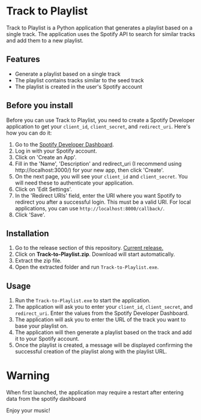 # Track to Playlist

Track to Playlist is a Python application that generates a playlist based on a single track. The application uses the Spotify API to search for similar tracks and add them to a new playlist.

## Features

- Generate a playlist based on a single track
- The playlist contains tracks similar to the seed track
- The playlist is created in the user's Spotify account

## Before you install

Before you can use Track to Playlist, you need to create a Spotify Developer application to get your `client_id`, `client_secret`, and `redirect_uri`. Here's how you can do it:

1. Go to the [Spotify Developer Dashboard](https://developer.spotify.com/dashboard/).
2. Log in with your Spotify account.
3. Click on 'Create an App'.
4. Fill in the 'Name', 'Description' and redirect_uri (I recommend using http://localhost:3000/) for your new app, then click 'Create'.
5. On the next page, you will see your `client_id` and `client_secret`. You will need these to authenticate your application.
6. Click on 'Edit Settings'.
7. In the 'Redirect URIs' field, enter the URI where you want Spotify to redirect you after a successful login. This must be a valid URI. For local applications, you can use `http://localhost:8000/callback/`.
8. Click 'Save'.

## Installation

1. Go to the release section of this repository. [Current release.](https://github.com/PanPeryskop/Track-to-Playlist/releases/tag/v1.0)
2. Click on **Track-to-Playlist.zip**. Download will start automatically.
3. Extract the zip file.
4. Open the extracted folder and run `Track-to-Playlist.exe`.

## Usage

1. Run the `Track-to-Playlist.exe` to start the application.
2. The application will ask you to enter your `client_id`, `client_secret`, and `redirect_uri`. Enter the values from the Spotify Developer Dashboard.
3. The application will ask you to enter the URL of the track you want to base your playlist on.
4. The application will then generate a playlist based on the track and add it to your Spotify account.
5. Once the playlist is created, a message will be displayed confirming the successful creation of the playlist along with the playlist URL.

# Warning
 When first launched, the application may require a restart after entering data from the spotify dashboard

Enjoy your music!